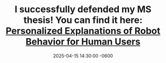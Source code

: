 ---
title: "I successfully defended my MS thesis! You can find it here: <b><a href='https://repository.rice.edu/items/a66cb4fd-e0b3-4714-acf0-220de658cbee' target='_blank'>Personalized Explanations of Robot Behavior for Human Users</a></b>"
date: 2025-04-15 14:30:00 -0600
---